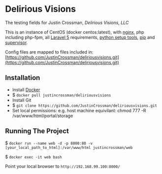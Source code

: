 # Delirious Visions

The testing fields for Justin Crossman, *Delirious Visions, LLC*

This is an instance of CentOS (docker centos:latest), with [nginx](http://nginx.org), php including php-fpm, all [Laravel 5](http://laravel.com) requirements, [python setup tools](https://pypi.python.org/pypi/setuptools), [pip](https://pypi.python.org/pypi/pip) and [supervisor](http://supervisord.org).

Config files are mapped to files included in: [https://github.com/JustinCrossman/deliriousvisions.git](https://github.com/JustinCrossman/deliriousvisions.git)

## Installation

- Install [Docker](https://www.docker.com/)
- $ `docker pull justincrossman/deliriousvisions`
- Install Git
- $ `git clone https://github.com/JustinCrossman/deliriousvisions.git`
- Set local permissions: e.g. host machine equivilant: chmod 777 -R /var/www/html/portal/storage

## Running The Project

$ `docker run --name web -d -p 8000:80 -v [your_local_path_to_html]:/var/www/html justincrossman/web`

$ `docker exec -it web bash`

Point your local browser to `http://192.168.99.100:8000/`